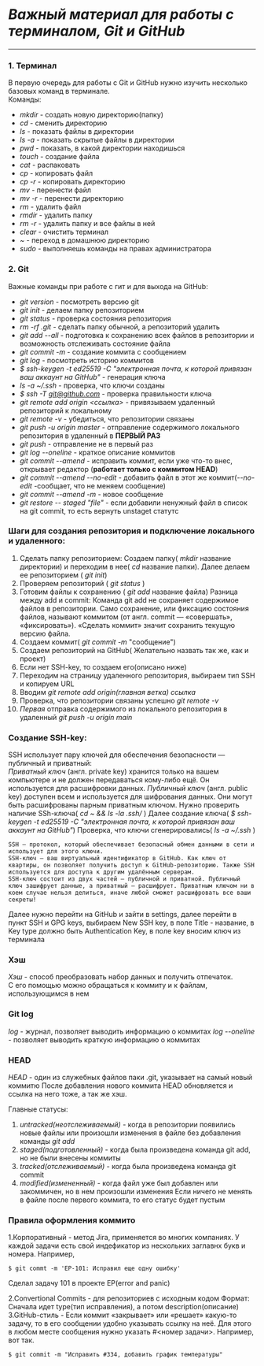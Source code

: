# *Важный материал для работы с терминалом, Git и GitHub*

---

###  1. Терминал
В первую очередь для работы с Git и GitHub нужно изучить несколько базовых команд в терминале.<br/>
Команды:<br/>
* *mkdir* - создать новую директорию(папку)
* *cd* - сменить директорию
* *ls* - показать файлы в директории
* *ls -a* - показать скрытые файлы в директории
* *pwd* - показать, в какой директории находишься
* *touch* - создание файла
* *cat* - распаковать 
* *cp* - копировать файл
* *cp -r* - копировать директорию
* *mv* - перенести файл
* *mv -r* - перенести директорию
* *rm* - удалить файл
* *rmdir* - удалить папку
* *rm -r* - удалить папку и все файлы в ней
* *clear* - очистить терминал
* *~* - переход в домашнюю директорию
* *sudo* - выполняешь команды на правах администратора
### 2. Git
Важные команды при работе с гит и для выхода на GitHub:
* *git version* - посмотреть версию git
* *git init* - делаем папку репозиторием
* *git status* - проверка состояния репозитория
* *rm -rf .git* - сделать папку обычной, а репозиторий удалить
* *git add --all* - подготовка к сохранению всех файлов в репозитории и возможность отслеживать состояние файла
* *git commit -m* - создание коммита с сообщением
* *git log* - посмотреть историю коммитов
* *$ ssh-keygen -t ed25519 -C "электронная почта, к которой привязан ваш аккаунт на GitHub"* - генерация ключа
* *ls -a ~/.ssh* - проверка, что ключи созданы
* *$ ssh -T git@github.com* - проверка правильности ключа
* *git remote add origin <ссылка>* - привязываем удаленный репозиторий к локальному
* *git remote -v* - убедиться, что репозитории связаны
* *git push -u origin master* - отправление содержимого локального репозитория в удаленный в **ПЕРВЫЙ РАЗ**
* *git push* - отправление не в первый раз
* *git log --oneline* - краткое описание коммитов
* *git commit --amend* - исправить коммит, если уже что-то внес, открывает редактор (**работает только с коммитом HEAD**)
* *git commit --amend --no-edit* - добавить файл в этот же коммит(*--no-edit* -сообщает, что не меняем сообщение)
* *git commit --amend -m* - новое сообщение
* *git restore -- staged "file"* - если добавили ненужный файл в список на git commit, то есть вернуть unstaget статутс 
### Шаги для создания репозитория и подключение локального и удаленного:
1. Сделать папку репозиторием:
Создаем папку( *mkdir* название директории) и переходим в нее( *cd* название папки).
Далее делаем ее репозиторием ( *git init*)
2. Проверяем репозиторий ( *git status* )
3. Готовим файлы к сохранению ( *git add* название файла)
Разница между add и commit:
Команда git add не сохраняет содержимое файлов в репозитории. Само сохранение, или фиксацию состояния файлов, называют коммитом (от англ. commit — «совершать», «фиксировать»). «Сделать коммит» значит сохранить текущую версию файла.
4. Создаем коммит( *git commit -m* "сообщение")
5. Создаем репозиторий на GitHub( Желательно назвать так же, как и проект)
6. Если нет SSH-key, то создаем его(описано ниже)
7. Переходим на страницу удаленного репозитория, выбираем тип SSH и копируем URL
8. Вводим *git remote add origin(главная ветка) ссылка* 
9. Проверка, что репозитории связаны успешно *git remote -v*
10. *Первая* отправка содержимого из локального репозитория в удаленный *git push -u origin main*
### Создание SSH-key:
SSH использует пару ключей для обеспечения безопасности — публичный и приватный:<br/>
*Приватный ключ* (англ. private key) хранится только на вашем компьютере и не должен передаваться кому-либо ещё. Он используется для расшифровки данных.
*Публичный ключ* (англ. public key) доступен всем и используется для шифрования данных. Они могут быть расшифрованы парным приватным ключом.
Нужно проверить наличие SSh-ключа( *cd ~ && ls -la .ssh/* ) 
Далее создание ключа( *$ ssh-keygen -t ed25519 -C "электронная почта, к которой привязан ваш аккаунт на GitHub"*)
Проверка, что ключи сгенерировались( *ls -a ~/.ssh* )

    SSH — протокол, который обеспечивает безопасный обмен данными в сети и использует для этого ключи.
    SSH-ключ — ваш виртуальный идентификатор в GitHub. Как ключ от квартиры, он позволяет получить доступ к GitHub-репозиторию. Также SSH используется для доступа к другим удалённым серверам.
    SSH-ключ состоит из двух частей — публичной и приватной. Публичный ключ зашифрует данные, а приватный — расшифрует. Приватным ключом ни в коем случае нельзя делиться, иначе любой сможет расшифровать все ваши секреты!

Далее нужно перейти на GitHub и зайти в settings, далее перейти в пункт SSH и GPG keys, выбираем New SSH key, в поле Title - название, в Key type должно быть Authentication Key, в поле key вносим ключ из терминала

### Хэш
*Хэш* - способ преобразовать набор данных и получить отпечаток.<br/>
С его помощью можно обращаться к коммиту и к файлам, использующимся в нем

### Git log
*log* - журнал, позволяет выводить информацию о коммитах
*log --oneline* - позволяет выводить краткую информацию о коммитах

### HEAD
*HEAD* - один из служебных файлов паки .git, указывает на самый новый коммитю После добавления нового коммита HEAD обновляется и ссылка на него тоже, а так же хэш.

Главные статусы:
1. *untracked(неотслеживаемый)* - когда в репозитории появились новые файлы или произошли изменения в файле без добавления команды *git add*
2. *staged(подготовленный)* - когда была произведена команда git add, но не были внесены коммиты
3. *tracked(отслеживаемый)* - когда была произведена команда git commit
4. *modified(измененный)* - когда файл уже был добавлен или закоммичен, но в нем произошли изменения 
Если ничего не менять в файле после первого коммита, то его статус будет пустым

### Правила оформления коммито

1.Корпоративный - метод Jira, применяется во многих компаниях. У каждой задачи есть свой индефикатор из нескольких заглавнх букв и номера. Например,<br/>

    $ git commt -m 'EP-101: Исправил еще одну ошибку'

Сделал задачу 101 в проекте EP(error and panic)

2.Convertional Commits - для репозиториев с исходным кодом
Формат:
Сначала идет type(тип исправления), а потом description(описание)
3.GitHub-стиль -  Если коммит «закрывает» или «решает» какую-то задачу, то в его сообщении удобно указывать ссылку на неё. Для этого в любом месте сообщения нужно указать #<номер задачи>. Например, вот так.<br/>

    $ git commit -m "Исправить #334, добавить график температуры"
